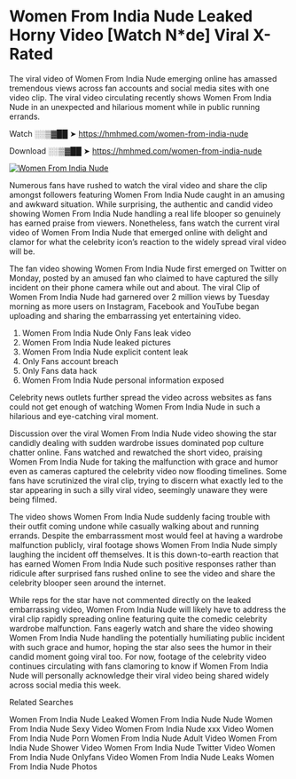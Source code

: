 ﻿# Women From India Nude Leaked Horny Video [Watch N*de] Viral X-Rated

The viral video of ﻿Women From India Nude emerging online has amassed tremendous views across fan accounts and social media sites with one video clip. The viral video circulating recently shows ﻿Women From India Nude in an unexpected and hilarious moment while in public running errands. 

Watch ░░▒▓██ ➤ https://hmhmed.com/women-from-india-nude

Download ░░▒▓██ ➤ https://hmhmed.com/women-from-india-nude

[![Women From India Nude](https://i.imgur.com/dJHk4Zq.gif)](https://hmhmed.com/women-from-india-nude)

Numerous fans have rushed to watch the viral video and share the clip amongst followers featuring ﻿Women From India Nude caught in an amusing and awkward situation. While surprising, the authentic and candid video showing ﻿Women From India Nude handling a real life blooper so genuinely has earned praise from viewers. Nonetheless, fans watch the current viral video of ﻿Women From India Nude that emerged online with delight and clamor for what the celebrity icon’s reaction to the widely spread viral video will be.

The fan video showing ﻿Women From India Nude first emerged on Twitter on Monday, posted by an amused fan who claimed to have captured the silly incident on their phone camera while out and about. The viral Clip of ﻿Women From India Nude had garnered over 2 million views by Tuesday morning as more users on Instagram, Facebook and YouTube began uploading and sharing the embarrassing yet entertaining video. 

1. ﻿Women From India Nude Only Fans leak video
2. ﻿Women From India Nude leaked pictures
3. ﻿Women From India Nude explicit content leak
4. Only Fans account breach
5. Only Fans data hack
6. ﻿Women From India Nude personal information exposed

Celebrity news outlets further spread the video across websites as fans could not get enough of watching ﻿Women From India Nude in such a hilarious and eye-catching viral moment. 

Discussion over the viral ﻿Women From India Nude video showing the star candidly dealing with sudden wardrobe issues dominated pop culture chatter online. Fans watched and rewatched the short video, praising ﻿Women From India Nude for taking the malfunction with grace and humor even as cameras captured the celebrity video now flooding timelines. Some fans have scrutinized the viral clip, trying to discern what exactly led to the star appearing in such a silly viral video, seemingly unaware they were being filmed.

The video shows ﻿Women From India Nude suddenly facing trouble with their outfit coming undone while casually walking about and running errands. Despite the embarrassment most would feel at having a wardrobe malfunction publicly, viral footage shows ﻿Women From India Nude simply laughing the incident off themselves. It is this down-to-earth reaction that has earned ﻿Women From India Nude such positive responses rather than ridicule after surprised fans rushed online to see the video and share the celebrity blooper seen around the internet.  

While reps for the star have not commented directly on the leaked embarrassing video, ﻿Women From India Nude will likely have to address the viral clip rapidly spreading online featuring quite the comedic celebrity wardrobe malfunction. Fans eagerly watch and share the video showing ﻿Women From India Nude handling the potentially humiliating public incident with such grace and humor, hoping the star also sees the humor in their candid moment going viral too. For now, footage of the celebrity video continues circulating with fans clamoring to know if ﻿Women From India Nude will personally acknowledge their viral video being shared widely across social media this week.

Related Searches

﻿Women From India Nude Leaked
﻿Women From India Nude Nude
﻿Women From India Nude Sexy Video
﻿Women From India Nude xxx Video
﻿Women From India Nude Porn
﻿Women From India Nude Adult Video
﻿Women From India Nude Shower Video
﻿Women From India Nude Twitter Video
﻿Women From India Nude Onlyfans Video
﻿Women From India Nude Leaks
﻿Women From India Nude Photos